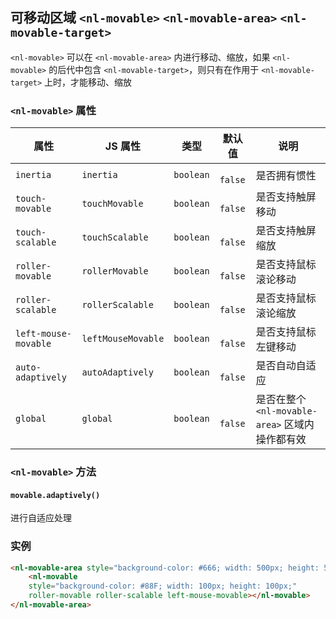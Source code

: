 可移动区域 `<nl-movable>` `<nl-movable-area>` `<nl-movable-target>`
------------------------

`<nl-movable>` 可以在 `<nl-movable-area>` 内进行移动、缩放，如果 `<nl-movable>` 的后代中包含 `<nl-movable-target>`，则只有在作用于 `<nl-movable-target>` 上时，才能移动、缩放

### `<nl-movable>` 属性

| 属性      | JS 属性   | 类型      | 默认值   | 说明         |
| --------- | --------- | --------- | -------- | ------------ |
| `inertia` | `inertia` | `boolean` | ` false` | 是否拥有惯性 |
| `touch-movable` | `touchMovable` | `boolean` | ` false` | 是否支持触屏移动 |
| `touch-scalable` | `touchScalable` | `boolean` | ` false` | 是否支持触屏缩放 |
| `roller-movable` | `rollerMovable` | `boolean` | ` false` | 是否支持鼠标滚论移动 |
| `roller-scalable` | `rollerScalable` | `boolean` | ` false` | 是否支持鼠标滚论缩放 |
| `left-mouse-movable` | `leftMouseMovable` | `boolean` | ` false` | 是否支持鼠标左键移动 |
| `auto-adaptively` | `autoAdaptively` | `boolean` | ` false` | 是否自动自适应 |
| `global` | `global` | `boolean` | ` false` | 是否在整个 `<nl-movable-area>` 区域内操作都有效 |

### `<nl-movable>` 方法

#### `movable.adaptively()`

进行自适应处理

### 实例

```html
<nl-movable-area style="background-color: #666; width: 500px; height: 500px;">
	<nl-movable
	style="background-color: #88F; width: 100px; height: 100px;"
	roller-movable roller-scalable left-mouse-movable></nl-movable>
</nl-movable-area>
```
